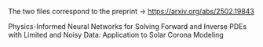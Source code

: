 The two files correspond to the preprint -> https://arxiv.org/abs/2502.19843

Physics-Informed Neural Networks for Solving Forward and Inverse PDEs with Limited and Noisy Data: Application to Solar Corona Modeling
